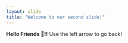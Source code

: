 ```yaml
---
layout: slide
title: "Welcome to our second slide!"
---
```

**Hello Friends 🙏!!**
Use the left arrow to go back!
